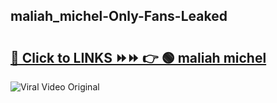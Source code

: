 
 ## maliah_michel-Only-Fans-Leaked

# <h2><a href="https://clipsfans.com/maliah_michel&ref=git">🔗 Click to LINKS ⏩⏩ 👉 🟢 maliah michel </a></h2>

<a href="https://clipsfans.com/maliah_michel&ref=git" rel="nofollow" data-target="animated-image.originalLink"><img src="https://i.ibb.co.com/xMMVF88/686577567.gif" alt="Viral Video Original" style="max-width: 100%; display: inline-block;" data-target="animated-image.originalImage"></a>
